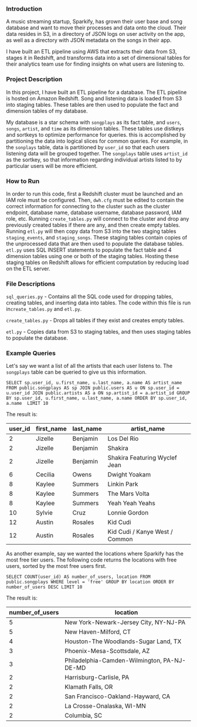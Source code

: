 ### Introduction

A music streaming startup, Sparkify, has grown their user base and song database and want to move their processes and data onto the cloud. Their data resides in S3, in a directory of JSON logs on user activity on the app, as well as a directory with JSON metadata on the songs in their app.

I have built an ETL pipeline using AWS that extracts their data from S3, stages it in Redshift, and transforms data into a set of dimensional tables for their analytics team use for finding insights on what users are listening to. 

### Project Description

In this project, I have built an ETL pipeline for a database. The ETL pipeline is hosted on Amazon Redshift. Song and listening data is loaded from S3 into staging tables. These tables are then used to populate the fact and dimension tables of my database. 

My database is a star schema with `songplays` as its fact table, and `users`, `songs`, `artist`, and `time` as its dimension tables. These tables use distkeys and sortkeys to optimize performance for queries. this is accomplished by partitioning the data into logical slices for common queries. For example, in the `sonplays` table, data is partitioned by `user_id` so that each users listening data will be grouped together. The `songplays` table uses `artist_id` as the sortkey, so that information regarding individual artists listed to by particular users will be more efficient. 

### How to Run

In order to run this code, first a Redshift cluster must be launched and an IAM role must be configured. Then, `dwh.cfg` must be edited to  contain the correct information for connecting to the cluster such as the cluster endpoint, database name, database username, database password, IAM role, etc. Running `create_tables.py` will connect to the cluster and drop any previously created tables if there are any, and then create empty tables. Running `etl.py` will then copy data from S3 into the two staging tables `staging_events`, and `staging_songs`. These staging tables contain copies of the unprocessed data that are then used to populate the database tables. `etl.py` uses SQL INSERT statements to populate the fact table and 4 dimension tables using one or both of the staging tables. Hosting these staging tables on Redshift allows for efficient computation by reducing load on the ETL server.   

### File Descriptions

`sql_queries.py` - Contains all the SQL code used for dropping tables, creating tables, and inserting data into tables. The code within this file is run in`create_tables.py` and `etl.py`.

`create_tables.py` - Drops all tables if they exist and creates empty tables.

`etl.py` - Copies data from S3 to staging tables, and then uses staging tables to populate the database. 

### Example Queries 

Let's say we want a list of all the artists that each user listens to. The `songplays` table can be queried to give us this information. 

`SELECT sp.user_id, u.first_name, u.last_name, a.name AS artist_name
FROM public.songplays AS sp
JOIN public.users AS u
ON sp.user_id = u.user_id
JOIN public.artists AS a
ON sp.artist_id = a.artist_id
GROUP BY sp.user_id, u.first_name, u.last_name, a.name
ORDER BY sp.user_id, a.name 
LIMIT 10`

The result is: 

user_id | first_name | last_name | artist_name
--- | --- | --- | ---
2 | Jizelle | Benjamin | Los Del Rio
2 | Jizelle | Benjamin | Shakira
2 | Jizelle | Benjamin | Shakira Featuring Wyclef Jean
6 | Cecilia | Owens | Dwight Yoakam
8 | Kaylee | Summers | Linkin Park
8 | Kaylee | Summers | The Mars Volta
8 | Kaylee | Summers | Yeah Yeah Yeahs
10 | Sylvie | Cruz | Lonnie Gordon
12 | Austin | Rosales | Kid Cudi
12 | Austin | Rosales | Kid Cudi / Kanye West / Common


As another example, say we wanted the locations where Sparkify has the most free tier users. The following code returns the locations with free users, sorted by the most free users first.

`SELECT COUNT(user_id) AS number_of_users, location
FROM public.songplays
WHERE level = 'free'
GROUP BY location
ORDER BY number_of_users DESC
LIMIT 10`

The result is: 

number_of_users | location
--- | ---
5 | New York-Newark-Jersey City, NY-NJ-PA
5 | New Haven-Milford, CT
4 | Houston-The Woodlands-Sugar Land, TX
3 | Phoenix-Mesa-Scottsdale, AZ
3 | Philadelphia-Camden-Wilmington, PA-NJ-DE-MD
2 | Harrisburg-Carlisle, PA
2 | Klamath Falls, OR
2 | San Francisco-Oakland-Hayward, CA
2 | La Crosse-Onalaska, WI-MN
2 | Columbia, SC